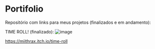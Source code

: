 # Portifolio
Repositório com links para meus projetos (finalizados e em andamento):

TIME ROLL! (finalizado):
![image](https://github.com/user-attachments/assets/ece701f9-97d0-4d5c-8adb-5c0c1820f12f)

https://miithrax.itch.io/time-roll

